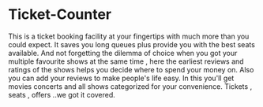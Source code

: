 # Ticket-Counter
This is a ticket booking facility at your fingertips with much more than you could expect. It saves you long queues plus provide you with the best seats available.
And not forgetting the dilemma of choice when you got your multiple favourite shows at the same time , here the earliest reviews and ratings of the shows helps you decide where to spend your money on. Also you can add your reviews to make people's life easy.
In this you'll get movies concerts and all shows categorized for your convenience. 
Tickets , seats ,  offers ..we got it covered.
